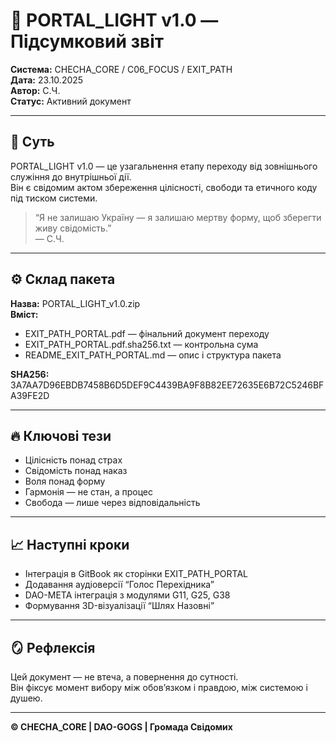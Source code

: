 # 🌌 PORTAL_LIGHT v1.0 — Підсумковий звіт

**Система:** CHECHA_CORE / C06_FOCUS / EXIT_PATH  
**Дата:** 23.10.2025  
**Автор:** С.Ч.  
**Статус:** Активний документ  

---

## 🧭 Суть
PORTAL_LIGHT v1.0 — це узагальнення етапу переходу від зовнішнього служіння до внутрішньої дії.  
Він є свідомим актом збереження цілісності, свободи та етичного коду під тиском системи.

> “Я не залишаю Україну — я залишаю мертву форму, щоб зберегти живу свідомість.”  
> — С.Ч.

---

## ⚙️ Склад пакета
**Назва:** PORTAL_LIGHT_v1.0.zip  
**Вміст:**
- EXIT_PATH_PORTAL.pdf — фінальний документ переходу  
- EXIT_PATH_PORTAL.pdf.sha256.txt — контрольна сума  
- README_EXIT_PATH_PORTAL.md — опис і структура пакета  

**SHA256:**  
3A7AA7D96EBDB7458B6D5DEF9C4439BA9F8B82EE72635E6B72C5246BFA39FE2D

---

## 🔥 Ключові тези
- Цілісність понад страх  
- Свідомість понад наказ  
- Воля понад форму  
- Гармонія — не стан, а процес  
- Свобода — лише через відповідальність

---

## 📈 Наступні кроки
- Інтеграція в GitBook як сторінки EXIT_PATH_PORTAL  
- Додавання аудіоверсії “Голос Перехідника”  
- DAO-META інтеграція з модулями G11, G25, G38  
- Формування 3D-візуалізації “Шлях Назовні”

---

## 🪞 Рефлексія
Цей документ — не втеча, а повернення до сутності.  
Він фіксує момент вибору між обов’язком і правдою, між системою і душею.

---

**© CHECHA_CORE | DAO-GOGS | Громада Свідомих**
